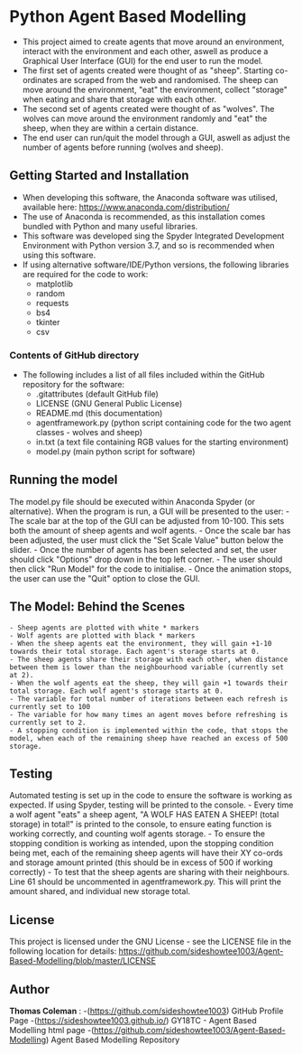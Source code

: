 # Python Agent Based Modelling

- This project aimed to create agents that move around an environment, interact with the environment and each other, aswell as produce a Graphical User Interface (GUI) for the end user to run the model.
- The first set of agents created were thought of as "sheep". Starting co-ordinates are scraped from the web and randomised. The sheep can move around the environment, "eat" the environment, collect "storage" when eating and share that storage with each other.
- The second set of agents created were thought of as "wolves". The wolves can move around the environment randomly and "eat" the sheep, when they are within a certain distance.
- The end user can run/quit the model through a GUI, aswell as adjust the number of agents before running (wolves and sheep).


## Getting Started and Installation

 - When developing this software, the Anaconda software was utilised, available here: https://www.anaconda.com/distribution/ 
 - The use of Anaconda is recommended, as this installation comes bundled with Python and many useful libraries.
 - This software was developed sing the Spyder Integrated Development Environment with Python version 3.7, and so is recommended when using this software.
 - If using alternative software/IDE/Python versions, the following libraries are required for the code to work:
	- matplotlib
	- random
	- requests
	- bs4
	- tkinter
	- csv
	
	
### Contents of GitHub directory

- The following includes a list of all files included within the GitHub repository for the software:
	- .gitattributes (default GitHub file)
	- LICENSE (GNU General Public License)
	- README.md (this documentation)
	- agentframework.py (python script containing code for the two agent classes - wolves and sheep)
	- in.txt (a text file containing RGB values for the starting environment)
	- model.py (main python script for software)
		

## Running the model

The model.py file should be executed within Anaconda Spyder (or alternative). When the program is run, a GUI will be presented to the user:
	- The scale bar at the top of the GUI can be adjusted from 10-100. This sets both the amount of sheep agents and wolf agents.
	- Once the scale bar has been adjusted, the user must click the "Set Scale Value" button below the slider.
	- Once the number of agents has been selected and set, the user should click "Options" drop down in the top left corner.
	- The user should then click "Run Model" for the code to initialise.
	- Once the animation stops, the user can use the "Quit" option to close the GUI.
	
	
## The Model: Behind the Scenes

	- Sheep agents are plotted with white * markers
	- Wolf agents are plotted with black * markers
	- When the sheep agents eat the environment, they will gain +1-10 towards their total storage. Each agent's storage starts at 0.
	- The sheep agents share their storage with each other, when distance between them is lower than the neighbourhood variable (currently set at 2).
	- When the wolf agents eat the sheep, they will gain +1 towards their total storage. Each wolf agent's storage starts at 0.
	- The variable for total number of iterations between each refresh is currently set to 100
	- The variable for how many times an agent moves before refreshing is currently set to 2.
	- A stopping condition is implemented within the code, that stops the model, when each of the remaining sheep have reached an excess of 500 storage.

	
## Testing

Automated testing is set up in the code to ensure the software is working as expected. If using Spyder, testing will be printed to the console.
	- Every time a wolf agent "eats" a sheep agent, "A WOLF HAS EATEN A SHEEP! (total storage) in total!" is printed to the console, to ensure eating function is working correctly, and counting wolf agents storage.
	- To ensure the stopping condition is working as intended, upon the stopping condition being met, each of the remaining sheep agents will have their XY co-ords and storage amount printed (this should be in excess of 500 if working correctly)
	- To test that the sheep agents are sharing with their neighbours. Line 61 should be uncommented in agentframework.py. This will print the amount shared, and individual new storage total.
	
	
## License

This project is licensed under the GNU License - see the LICENSE file in the following location for details: https://github.com/sideshowtee1003/Agent-Based-Modelling/blob/master/LICENSE


## Author

**Thomas Coleman** : 
	-(https://github.com/sideshowtee1003) GitHub Profile Page
	-(https://sideshowtee1003.github.io/) GY18TC - Agent Based Modelling html page
	-(https://github.com/sideshowtee1003/Agent-Based-Modelling) Agent Based Modelling Repository
